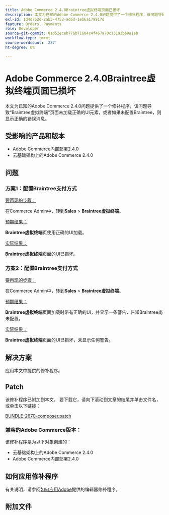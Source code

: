 ```yaml
---
title: Adobe Commerce 2.4.0Braintree虚拟终端页面已损坏
description: 本文为已知的Adobe Commerce 2.4.0问题提供了一个修补程序，该问题导致“Braintree虚拟终端”页面未加载正确的UI元素，或者如果未配置Braintree，则显示正确的错误消息。
exl-id: 1d4d762d-2ab3-4752-ad6d-1eb6a179917d
feature: Orders, Payments
role: Developer
source-git-commit: 0ad52eceb776b71604c4f467a70c13191bb9a1eb
workflow-type: tm+mt
source-wordcount: '287'
ht-degree: 0%

---
```


# Adobe Commerce 2.4.0Braintree虚拟终端页面已损坏

本文为已知的Adobe Commerce 2.4.0问题提供了一个修补程序，该问题导致“Braintree虚拟终端”页面未加载正确的UI元素，或者如果未配置Braintree，则显示正确的错误消息。

## 受影响的产品和版本

* Adobe Commerce内部部署2.4.0
* 云基础架构上的Adobe Commerce 2.4.0

## 问题

### 方案1：配置Braintree支付方式

<u>要再现的步骤：</u>

在Commerce Admin中，转到&#x200B;**Sales** > **Braintree虚拟终端**。**&#x200B; &#x200B;**

<u>预期结果：</u>

**Braintree虚拟终端**&#x200B;页使用正确的UI加载。

<u>实际结果：</u>

**Braintree虚拟终端**&#x200B;页面的UI已损坏。

### 方案2：配置Braintree支付方式

<u>要再现的步骤：</u>

在Commerce Admin中，转到&#x200B;**Sales** > **Braintree虚拟终端**。**&#x200B; &#x200B;**

<u>预期结果：</u>

**Braintree虚拟终端**&#x200B;页面加载时带有正确的UI，并显示一条警告，告知Braintree尚未配置。

<u>实际结果：</u>

**Braintree虚拟终端**&#x200B;页面的UI已损坏，未显示任何警告。

## 解决方案

应用本文中提供的修补程序。

## Patch

该修补程序已附加到本文。 要下载它，请向下滚动到文章的结尾并单击文件名，或单击以下链接：

[BUNDLE-2670-composer.patch](assets/BUNDLE-2670-composer.patch.zip)

### 兼容的Adobe Commerce版本：

该修补程序是为以下对象创建的：

* 云基础架构上的Adobe Commerce 2.4.0
* Adobe Commerce内部部署2.4.0

## 如何应用修补程序

有关说明，请参阅[如何应用Adobe](/help/how-to/general/how-to-apply-a-composer-patch-provided-by-magento.md)提供的编辑器修补程序。

## 附加文件
